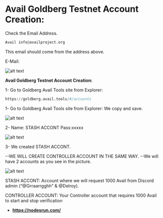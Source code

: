 # Avail Goldberg Testnet Account Creation:

Check the Email Address.
```python
Avail info@availproject.org
```
This email should come from the address above.

E-Mail:

![alt text](https://i.ibb.co/9v5wVMQ/image.png)

**Avail Goldberg Testnet Account Creation:** 

1- Go to Goldberg Avail Tools site from Explorer:

```python
https://goldberg.avail.tools/#/accounts
```
1- Go to Goldberg Avail Tools site from Explorer:
We copy and save.

![alt text](https://i.ibb.co/zmbM3Xb/1.png[/img)

2- Name: STASH ACCONT   Pass:xxxxx

![alt text](https://i.ibb.co/tKrr9Lq/2.png[/img)

3- We created STASH ACCONT.

--WE WILL CREATE CONTROLLER ACCOUNT IN THE SAME WAY.
--We will have 2 accounts as you see in the picture.

![alt text](https://i.ibb.co/42KJjr4/3.png[/img)

STASH ACCONT: Account where we will request 1000 Avail from Discord admin (“@Grraarrgghh” & @Delroy).

CONTROLLER ACCOUNT: Your Controller account that requires 1000 Avail to start and stop verification


- **https://nodesrun.com/**
